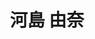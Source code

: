 ---
# Display name
title: 河島 由奈

# Username (this should match the folder name)
authors:
  - yuna-kawashima

# Is this the primary user of the site?
superuser: false

# Role/position
role: 学士（B3）

# D: 10, 9, 8, 7
# M: 6, 5, 4
# B: 3, 2, 1
weight: 1

# Organizations/Affiliations
organizations:
  - name: 静岡大学
    url: ''

# Short bio
bio: ''

interests: []

# education:
#   courses: []

# Social/Academic Networking
social: []

# Email for Gravatar
email: ''

# Highlight?
highlight_name: false

# User groups
user_groups:
  - 学部生
  - メンバー
  - 学生
---